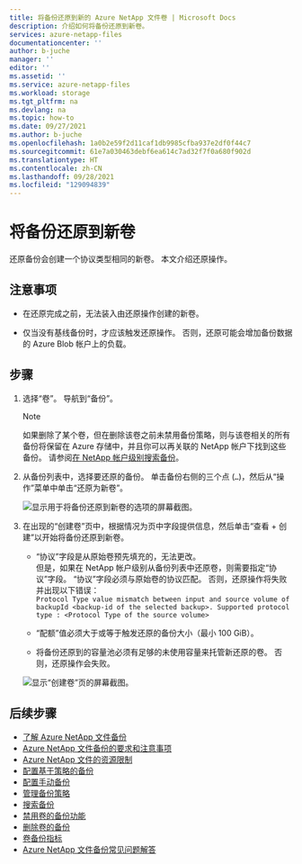 ```yaml
---
title: 将备份还原到新的 Azure NetApp 文件卷 | Microsoft Docs
description: 介绍如何将备份还原到新卷。
services: azure-netapp-files
documentationcenter: ''
author: b-juche
manager: ''
editor: ''
ms.assetid: ''
ms.service: azure-netapp-files
ms.workload: storage
ms.tgt_pltfrm: na
ms.devlang: na
ms.topic: how-to
ms.date: 09/27/2021
ms.author: b-juche
ms.openlocfilehash: 1a0b2e59f2d11caf1db9985cfba937e2df0f44c7
ms.sourcegitcommit: 61e7a030463debf6ea614c7ad32f7f0a680f902d
ms.translationtype: HT
ms.contentlocale: zh-CN
ms.lasthandoff: 09/28/2021
ms.locfileid: "129094839"
---
```

# <a name="restore-a-backup-to-a-new-volume"></a>将备份还原到新卷

还原备份会创建一个协议类型相同的新卷。 本文介绍还原操作。 

## <a name="considerations"></a>注意事项

* 在还原完成之前，无法装入由还原操作创建的新卷。 

* 仅当没有基线备份时，才应该触发还原操作。 否则，还原可能会增加备份数据的 Azure Blob 帐户上的负载。 

## <a name="steps"></a>步骤

1. 选择“卷”。 导航到“备份”。

    > [!NOTE]
    > 如果删除了某个卷，但在删除该卷之前未禁用备份策略，则与该卷相关的所有备份将保留在 Azure 存储中，并且你可以再关联的 NetApp 帐户下找到这些备份。  请参阅[在 NetApp 帐户级别搜索备份](backup-search.md#search-backups-at-netapp-account-level)。


2. 从备份列表中，选择要还原的备份。 单击备份右侧的三个点 (`…`)，然后从“操作”菜单中单击“还原为新卷”。   

    ![显示用于将备份还原到新卷的选项的屏幕截图。](../media/azure-netapp-files/backup-restore-new-volume.png)

3. 在出现的“创建卷”页中，根据情况为页中字段提供信息，然后单击“查看 + 创建”以开始将备份还原到新卷。   

    * “协议”字段是从原始卷预先填充的，无法更改。    
        但是，如果在 NetApp 帐户级别从备份列表中还原卷，则需要指定“协议”字段。 “协议”字段必须与原始卷的协议匹配。 否则，还原操作将失败并出现以下错误：  
        `Protocol Type value mismatch between input and source volume of backupId <backup-id of the selected backup>. Supported protocol type : <Protocol Type of the source volume>`

    * “配额”值必须大于或等于触发还原的备份大小（最小 100 GiB）。

    * 将备份还原到的容量池必须有足够的未使用容量来托管新还原的卷。 否则，还原操作会失败。   

    ![显示“创建卷”页的屏幕截图。](../media/azure-netapp-files/backup-restore-create-volume.png)

## <a name="next-steps"></a>后续步骤  

* [了解 Azure NetApp 文件备份](backup-introduction.md)
* [Azure NetApp 文件备份的要求和注意事项](backup-requirements-considerations.md)
* [Azure NetApp 文件的资源限制](azure-netapp-files-resource-limits.md)
* [配置基于策略的备份](backup-configure-policy-based.md)
* [配置手动备份](backup-configure-manual.md)
* [管理备份策略](backup-manage-policies.md)
* [搜索备份](backup-search.md)
* [禁用卷的备份功能](backup-disable.md)
* [删除卷的备份](backup-delete.md)
* [卷备份指标](azure-netapp-files-metrics.md#volume-backup-metrics)
* [Azure NetApp 文件备份常见问题解答](azure-netapp-files-faqs.md#azure-netapp-files-backup-faqs)



